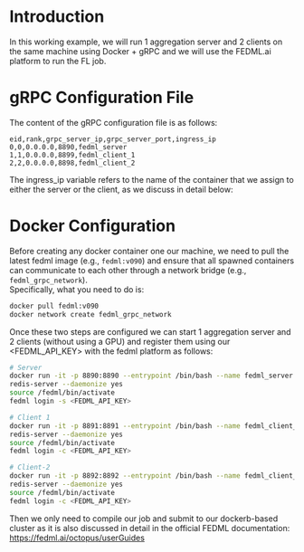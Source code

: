 
# Introduction
In this working example, we will run 1 aggregation server and 2 clients on the same machine using Docker + gRPC and we will use the FEDML.ai platform to run the FL job. 

# gRPC Configuration File
The content of the gRPC configuration file is as follows:
```
eid,rank,grpc_server_ip,grpc_server_port,ingress_ip
0,0,0.0.0.0,8890,fedml_server
1,1,0.0.0.0,8899,fedml_client_1
2,2,0.0.0.0,8898,fedml_client_2
```
The ingress_ip variable refers to the name of the container that we assign to either the server or the client, as we discuss in detail below:


# Docker Configuration
Before creating any docker container one our machine, we need to pull the latest fedml image (e.g., `fedml:v090`) and ensure that all spawned containers can communicate to each other through a network bridge (e.g., `fedml_grpc_network`).  
Specifically, what you need to do is:
```bash
docker pull fedml:v090
docker network create fedml_grpc_network
``` 

Once these two steps are configured we can start 1 aggregation server and 2 clients (without using a GPU) and register them using our <FEDML_API_KEY> with the fedml platform as follows:

```bash
# Server
docker run -it -p 8890:8890 --entrypoint /bin/bash --name fedml_server --network fedml_grpc_network fedml:dev090
redis-server --daemonize yes
source /fedml/bin/activate
fedml login -s <FEDML_API_KEY>
```

```bash
# Client 1
docker run -it -p 8891:8891 --entrypoint /bin/bash --name fedml_client_1 --network fedml_grpc_network fedml:dev090
redis-server --daemonize yes
source /fedml/bin/activate
fedml login -c <FEDML_API_KEY>
```

```bash
# Client-2
docker run -it -p 8892:8892 --entrypoint /bin/bash --name fedml_client_2 --network fedml_grpc_network fedml:dev090
redis-server --daemonize yes
source /fedml/bin/activate
fedml login -c <FEDML_API_KEY>
```

Then we only need to compile our job and submit to our dockerb-based cluster as it is also discussed in detail in the official FEDML documentation: https://fedml.ai/octopus/userGuides

